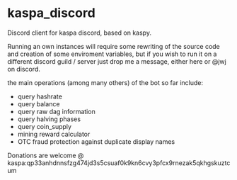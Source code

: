# kaspa_discord
Discord client for kaspa discord, based on kaspy.

Running an own instances will require some rewriting of the source code and creation of some enviroment variables, but if you wish to run it on a different discord guild / server just drop me a message, either here or @jwj on discord.

the main operations (among many others) of the bot so far include:
- query hashrate
- query balance
- query raw dag information
- query halving phases
- query coin_supply
- mining reward calculator
- OTC fraud protection against duplicate display names

Donations are welcome @ kaspa:qp33anhdnnsfzg474jd3s5csuaf0k9kn6cvy3pfcx9rnezak5qkhgskuztcum
